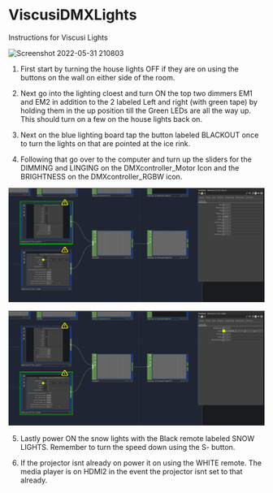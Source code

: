 # ViscusiDMXLights

Instructions for Viscusi Lights

![Screenshot 2022-05-31 210803](https://user-images.githubusercontent.com/26509343/171480884-2bef1173-204a-4824-b419-58b1980ff76f.png)

1. First start by turning the house lights OFF if they are on using the buttons on the wall on either side of the room.

2. Next go into the lighting cloest and turn ON the top two dimmers EM1 and EM2 in addition to the 2 labeled Left and right (with green tape) by holding them in the up position till the Green LEDs are all the way up. This should          turn on a few on the house lights back on.

3. Next on the blue lighting board tap the button labeled BLACKOUT once to turn the lights on that are pointed at the ice rink.

4. Following that go over to the computer and turn up the sliders for the DIMMING and LINGING on the DMXcontroller_Motor Icon and the BRIGHTNESS on the DMXcontroller_RGBW icon.

![Screenshot 2022-12-09 224531](https://github.com/NYSCIexhibits/ViscusiDMXLights/blob/main/Screenshot%202022-12-09%20224441.png)

![Screenshot 2022-12-09 224441](https://github.com/NYSCIexhibits/ViscusiDMXLights/blob/270b13282b51a39c2fa9c8e52ade1c66212b6284/Screenshot%202022-12-09%20224531.png)

5. Lastly power ON the snow lights with the Black remote labeled SNOW LIGHTS. Remember to turn the speed down using the S- button.

6. If the projector isnt already on power it on using the WHITE remote. The media player is on HDMI2 in the event the projector isnt set to that already.


